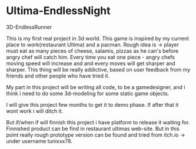 # Ultima-EndlessNight
 3D-EndlessRunner

This is my first real project in 3d world.
This game is inspired by my current place to work(restaurant Ultima) and a pacman.
Rough idea is -> player must eat as many pieces of cheese, salamis, pizzas as he can's before angry chef will catch him.
Every time you eat one piece - angry chefs moving speed will increase and and every moves will get sharper and sharper.
This thing will be really addictive, based on user feedback from my friends and other people who have tried it.

My part in this project will be writing all code, to be a gamedesigner, and i think i need to do some 3d-modeling for some static game objects.

I will give this project few months to get it to demo phase. If after that it wont work i will ditch it.

But if/when if will finnish this project i have platform to release it waiting for. Finnished product can be find in restaurant ultimas web-site.
But in this point really rough prototype version can be found and tried from itch.io -> under username tunixxx78.
